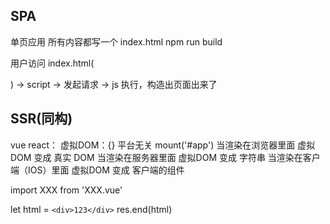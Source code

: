 ## SPA

单页应用
所有内容都写一个 index.html
npm run build

用户访问 index.html(<div id="root"></div>)
-> script -> 发起请求 -> js 执行，构造出页面出来了

## SSR(同构)

vue react：
虚拟DOM：{}
平台无关
mount('#app') 当渲染在浏览器里面 虚拟DOM 变成 真实 DOM
当渲染在服务器里面  虚拟DOM 变成 字符串
当渲染在客户端（IOS）里面  虚拟DOM 变成 客户端的组件

<template>
  <div>123</div>
</template>

import XXX from 'XXX.vue'

let html = `<div>123</div>`
res.end(html)
